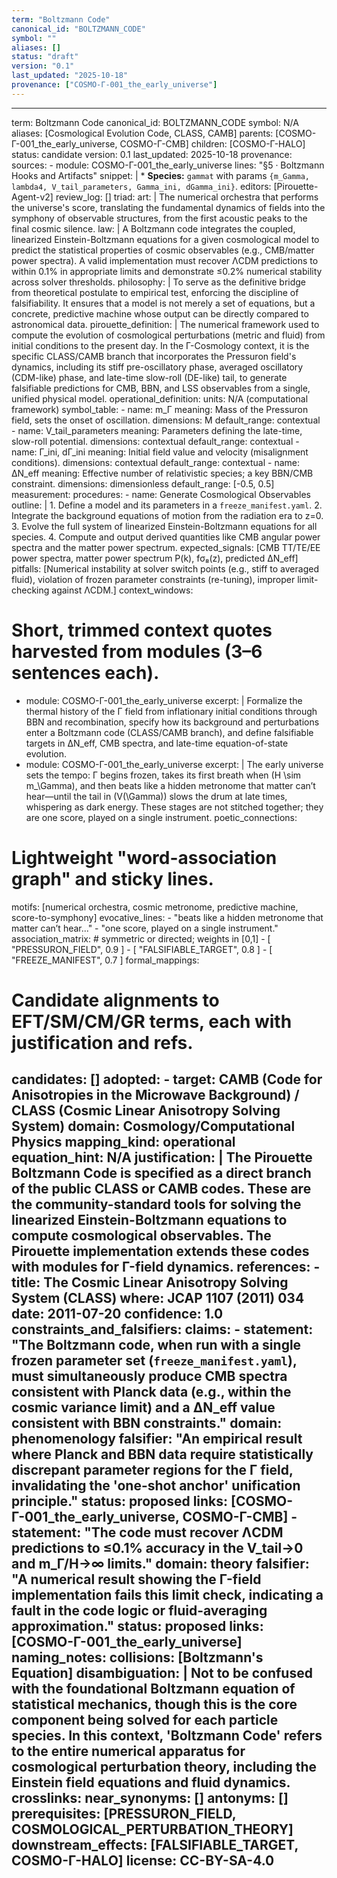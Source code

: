 ```yaml
---
term: "Boltzmann Code"
canonical_id: "BOLTZMANN_CODE"
symbol: ""
aliases: []
status: "draft"
version: "0.1"
last_updated: "2025-10-18"
provenance: ["COSMO-Γ-001_the_early_universe"]
---
```


---
term: Boltzmann Code
canonical_id: BOLTZMANN_CODE
symbol: N/A
aliases: [Cosmological Evolution Code, CLASS, CAMB]
parents: [COSMO-Γ-001_the_early_universe, COSMO-Γ-CMB]
children: [COSMO-Γ-HALO]
status: candidate
version: 0.1
last_updated: 2025-10-18
provenance:
  sources:
    - module: COSMO-Γ-001_the_early_universe
      lines: "§5 · Boltzmann Hooks and Artifacts"
      snippet: |
        * **Species:** `gammat` with params `{m_Gamma, lambda4, V_tail_parameters, Gamma_ini, dGamma_ini}`.
  editors: [Pirouette-Agent-v2]
  review_log: []
triad:
  art: |
    The numerical orchestra that performs the universe's score, translating the fundamental dynamics of fields into the symphony of observable structures, from the first acoustic peaks to the final cosmic silence.
  law: |
    A Boltzmann code integrates the coupled, linearized Einstein-Boltzmann equations for a given cosmological model to predict the statistical properties of cosmic observables (e.g., CMB/matter power spectra). A valid implementation must recover ΛCDM predictions to within 0.1% in appropriate limits and demonstrate ≤0.2% numerical stability across solver thresholds.
  philosophy: |
    To serve as the definitive bridge from theoretical postulate to empirical test, enforcing the discipline of falsifiability. It ensures that a model is not merely a set of equations, but a concrete, predictive machine whose output can be directly compared to astronomical data.
pirouette_definition: |
  The numerical framework used to compute the evolution of cosmological perturbations (metric and fluid) from initial conditions to the present day. In the Γ-Cosmology context, it is the specific CLASS/CAMB branch that incorporates the Pressuron field's dynamics, including its stiff pre-oscillatory phase, averaged oscillatory (CDM-like) phase, and late-time slow-roll (DE-like) tail, to generate falsifiable predictions for CMB, BBN, and LSS observables from a single, unified physical model.
operational_definition:
  units: N/A (computational framework)
  symbol_table:
    - name: m_Γ
      meaning: Mass of the Pressuron field, sets the onset of oscillation.
      dimensions: M
      default_range: contextual
    - name: V_tail_parameters
      meaning: Parameters defining the late-time, slow-roll potential.
      dimensions: contextual
      default_range: contextual
    - name: Γ_ini, dΓ_ini
      meaning: Initial field value and velocity (misalignment conditions).
      dimensions: contextual
      default_range: contextual
    - name: ΔN_eff
      meaning: Effective number of relativistic species; a key BBN/CMB constraint.
      dimensions: dimensionless
      default_range: [-0.5, 0.5]
  measurement:
    procedures:
      - name: Generate Cosmological Observables
        outline: |
          1. Define a model and its parameters in a `freeze_manifest.yaml`.
          2. Integrate the background equations of motion from the radiation era to z=0.
          3. Evolve the full system of linearized Einstein-Boltzmann equations for all species.
          4. Compute and output derived quantities like CMB angular power spectra and the matter power spectrum.
        expected_signals: [CMB TT/TE/EE power spectra, matter power spectrum P(k), fσ₈(z), predicted ΔN_eff]
        pitfalls: [Numerical instability at solver switch points (e.g., stiff to averaged fluid), violation of frozen parameter constraints (re-tuning), improper limit-checking against ΛCDM.]
context_windows:
  # Short, trimmed context quotes harvested from modules (3–6 sentences each).
  - module: COSMO-Γ-001_the_early_universe
    excerpt: |
      Formalize the thermal history of the Γ field from inflationary initial conditions through BBN and recombination, specify how its background and perturbations enter a Boltzmann code (CLASS/CAMB branch), and define falsifiable targets in ΔN_eff, CMB spectra, and late-time equation-of-state evolution.
  - module: COSMO-Γ-001_the_early_universe
    excerpt: |
      The early universe sets the tempo: Γ begins frozen, takes its first breath when (H \sim m_\Gamma), and then beats like a hidden metronome that matter can’t hear—until the tail in (V(\Gamma)) slows the drum at late times, whispering as dark energy. These stages are not stitched together; they are one score, played on a single instrument.
poetic_connections:
  # Lightweight "word-association graph" and sticky lines.
  motifs: [numerical orchestra, cosmic metronome, predictive machine, score-to-symphony]
  evocative_lines:
    - "beats like a hidden metronome that matter can’t hear..."
    - "one score, played on a single instrument."
  association_matrix:
    # symmetric or directed; weights in [0,1]
    - [ "PRESSURON_FIELD", 0.9 ]
    - [ "FALSIFIABLE_TARGET", 0.8 ]
    - [ "FREEZE_MANIFEST", 0.7 ]
formal_mappings:
  # Candidate alignments to EFT/SM/CM/GR terms, each with justification and refs.
  candidates: []
  adopted:
    - target: CAMB (Code for Anisotropies in the Microwave Background) / CLASS (Cosmic Linear Anisotropy Solving System)
      domain: Cosmology/Computational Physics
      mapping_kind: operational
      equation_hint: N/A
      justification: |
        The Pirouette Boltzmann Code is specified as a direct branch of the public CLASS or CAMB codes. These are the community-standard tools for solving the linearized Einstein-Boltzmann equations to compute cosmological observables. The Pirouette implementation extends these codes with modules for Γ-field dynamics.
      references:
        - title: The Cosmic Linear Anisotropy Solving System (CLASS)
          where: JCAP 1107 (2011) 034
          date: 2011-07-20
      confidence: 1.0
constraints_and_falsifiers:
  claims:
    - statement: "The Boltzmann code, when run with a single frozen parameter set (`freeze_manifest.yaml`), must simultaneously produce CMB spectra consistent with Planck data (e.g., within the cosmic variance limit) and a ΔN_eff value consistent with BBN constraints."
      domain: phenomenology
      falsifier: "An empirical result where Planck and BBN data require statistically discrepant parameter regions for the Γ field, invalidating the 'one-shot anchor' unification principle."
      status: proposed
      links: [COSMO-Γ-001_the_early_universe, COSMO-Γ-CMB]
    - statement: "The code must recover ΛCDM predictions to ≤0.1% accuracy in the V_tail→0 and m_Γ/H→∞ limits."
      domain: theory
      falsifier: "A numerical result showing the Γ-field implementation fails this limit check, indicating a fault in the code logic or fluid-averaging approximation."
      status: proposed
      links: [COSMO-Γ-001_the_early_universe]
naming_notes:
  collisions: [Boltzmann's Equation]
  disambiguation: |
    Not to be confused with the foundational Boltzmann equation of statistical mechanics, though this is the core component being solved for each particle species. In this context, 'Boltzmann Code' refers to the entire numerical apparatus for cosmological perturbation theory, including the Einstein field equations and fluid dynamics.
crosslinks:
  near_synonyms: []
  antonyms: []
  prerequisites: [PRESSURON_FIELD, COSMOLOGICAL_PERTURBATION_THEORY]
  downstream_effects: [FALSIFIABLE_TARGET, COSMO-Γ-HALO]
license: CC-BY-SA-4.0
---
